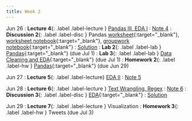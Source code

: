 ```yaml
---
title: Week 2
---
```


Jun 26
: **Lecture 4**{: .label .label-lecture } [Pandas III, EDA I](lecture/lec04)
    : [Note 4](https://ds100.org/course-notes-su23/pandas_3/pandas_3.html)
: **Discussion 2**{: .label .label-disc } Pandas [worksheet](https://drive.google.com/file/d/1Nv371VvjkEVN_hnnbxwFrJ2bZ4NsW0QB/view?usp=sharing){:target="_blank"}, [worksheet notebook](https://data100.datahub.berkeley.edu/hub/user-redirect/git-pull?repo=https%3A%2F%2Fgithub.com%2FDS-100%2Fsu23-materials&branch=main&urlpath=lab%2Ftree%2Fsu23-materials%2Fdisc%2Fdisc02%2Fdisc02-worksheet-blank.ipynb){:target="_blank"}, [groupwork notebook](https://data100.datahub.berkeley.edu/hub/user-redirect/git-pull?repo=https%3A%2F%2Fgithub.com%2FDS-100%2Fsu23-materials&branch=main&urlpath=lab%2Ftree%2Fsu23-materials%2Fdisc%2Fdisc02%2Fdisc02_groupwork.ipynb){:target="_blank"}
    : [Solution](https://drive.google.com/file/d/10rbceDFwobiRN-J7t6uATzGrRJVWybWZ/view?usp=sharing)
: **Lab 2**{: .label .label-lab } [Pandas](https://data100.datahub.berkeley.edu/hub/user-redirect/git-pull?repo=https%3A%2F%2Fgithub.com%2FDS-100%2Fsu23-materials&branch=main&urlpath=lab%2Ftree%2Fsu23-materials%2Flab%2Flab02%2Flab02.ipynb){:target="_blank"} (due Jul 1)
: **Lab 3**{: .label .label-lab } [Data Cleaning and EDA](https://data100.datahub.berkeley.edu/hub/user-redirect/git-pull?repo=https%3A%2F%2Fgithub.com%2FDS-100%2Fsu23-materials&branch=main&urlpath=lab%2Ftree%2Fsu23-materials%2Flab%2Flab03%2Flab03.ipynb){:target="_blank"} (due Jul 1)
: **Homework 2**{: .label .label-hw } [Pandas](https://data100.datahub.berkeley.edu/hub/user-redirect/git-pull?repo=https%3A%2F%2Fgithub.com%2FDS-100%2Fsu23-materials&branch=main&urlpath=lab%2Ftree%2Fsu23-materials%2Fhw%2Fhw02%2Fhw02.ipynb){:target="_blank"} (due Jun 29)

Jun 27
: **Lecture 5**{: .label .label-lecture} [EDA II](lecture/lec05)
    : [Note 5](https://ds100.org/course-notes-su23/eda/eda.html)

Jun 28
: **Lecture 6**{: .label .label-lecture } [Text Wrangling, Regex](lecture/lec06)
    : [Note 6](https://ds100.org/course-notes-su23/regex/regex.html)
: **Discussion 3**{: .label .label-disc } [EDA](https://drive.google.com/file/d/1HM8AyH4WnvhmUmgw3oAjHAZao1kyyjGJ/view?usp=sharing){:target="_blank"}
    : [Solution](https://drive.google.com/file/d/1vQ8YLUHdOyXFzzR1qy0aaaSOqzIuf2XY/view?usp=sharing)

Jun 29
: **Lecture 7**{: .label .label-lecture } Visualization
: **Homework 3**{: .label .label-hw } Tweets (due Jul 3)
